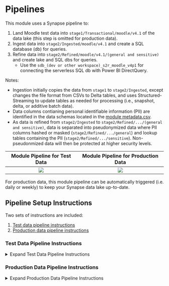 # Pipelines

This module uses a Synapse pipeline to:
1. Land Moodle test data into ```stage1/Transactional/moodle/v4.1``` of the data lake (this step is omitted for production data).
2. Ingest data into ```stage2/Ingested/moodle/v4.1``` and create a SQL database (db) for queries.
3. Refine data into ```stage2/Refined/moodle/v4.1/(general and sensitive)``` and create lake and SQL dbs for queries.
      * Use the ```sdb_(dev or other workspace)_s2r_moodle_v4p1``` for connecting the serverless SQL db with Power BI DirectQuery.
    
Notes:
- Ingestion initially copies the data from ```stage1``` to ```stage2/Ingested```, except changes the file format from CSVs to Delta tables, and uses Structured-Streaming to update tables as needed for processing (i.e., snapshot, delta, or additive batch data).
- Data columns contianing personal identifiable information (PII) are identified in the data schemas located in the [module metadata.csv](https://github.com/microsoft/OpenEduAnalytics/blob/main/modules/module_catalog/Moodle/test_data/metadata.csv).
- As data is refined from ```stage2/Ingested``` to ```stage2/Refined/.../(general and sensitive)```, data is separated into pseudonymized data where PII columns hashed or masked (```stage2/Refined/.../general```) and lookup tables containing the PII (```stage2/Refined/.../sensitive```). Non-pseudonmized data will then be protected at higher security levels.

Module Pipeline for Test Data  | Module Pipeline for Production Data
:-------------------------:|:-------------------------:
![](https://github.com/cstohlmann/OpenEduAnalytics/blob/main/modules/module_catalog/Moodle/docs/images/moodle_v0.1_test_data_pipeline_overview.png) |  ![](https://github.com/microsoft/OpenEduAnalytics/blob/main/modules/module_catalog/Microsoft_Graph/docs/images/v0.1/coming_soon_visual.png)  

For production data, this module pipeline can be automatically triggered (i.e. daily or weekly) to keep your Synapse data lake up-to-date.

## Pipeline Setup Instructions

Two sets of instructions are included:
1. [Test data pipeline instructions](https://github.com/microsoft/OpenEduAnalytics/tree/main/modules/module_catalog/Moodle/pipeline#test-data-pipeline-instructions)
2. [Production data pipeline instructions](https://github.com/microsoft/OpenEduAnalytics/tree/main/modules/module_catalog/Moodle/pipeline#production-data-pipeline-instructions)

### Test Data Pipeline Instructions

<details><summary>Expand Test Data Pipeline Instructions</summary>
<p>

1. Complete the first steps of the [module setup instructions](https://github.com/microsoft/OpenEduAnalytics/tree/main/modules/module_catalog/Moodle#module-setup-instructions)
2. Install the module to your workspace as outlined in the instructions.
3. Once successfully installed, choose which workspace and version of the Moodle database tables to work in.
    * <em>Notes</em>: This module currently only uses test data formatted as a higher education institution (hed). As of May 2023, the most recent version of the Moodle database is 4.1; keep this as is while testing the module.
![](https://github.com/cstohlmann/OpenEduAnalytics/blob/main/modules/module_catalog/Moodle/docs/images/moodle_v0.1_instructions_p1.png)

4. Explore the pipeline as desired for any additional changes to landing, ingesting, and refining the test data.
   * <strong><em>NOTE:</strong></em> You may have to attach notebook(s) to Spark pools, if not automatically connected following package installation. This is done by opening the notebooks used in the pipeline, and checking that the top header where Azure Synapse notebooks are attached in the "Attach to" field. Otherwise, there will be a notification "Please select a Spark pool to attach before running cell!" Manually attach this notebook to a Spark pool.
![](https://github.com/cstohlmann/OpenEduAnalytics/blob/main/modules/module_catalog/Moodle/docs/images/moodle_v0.1_instructions_p2.png)

5. Commit/Publish any changes and trigger the pipeline manually.

6. Once the pipeline has been successfully executed, verify that:

- Data has landed in stage1.
![](https://github.com/cstohlmann/OpenEduAnalytics/blob/main/modules/module_catalog/Moodle/docs/images/moodle_v0.1_instructions_p3.png)

- Data has been ingested to stage2/Ingested.
![](https://github.com/cstohlmann/OpenEduAnalytics/blob/main/modules/module_catalog/Moodle/docs/images/moodle_v0.1_instructions_p4.png)

- Data has been refined to stage2/Refined.
![](https://github.com/cstohlmann/OpenEduAnalytics/blob/main/modules/module_catalog/Moodle/docs/images/moodle_v0.1_instructions_p5.png)

- SQL database has been created: ```sdb_dev_s2r_moodle_v4p1``` (or, if workspace parameter was changed, replace ```dev``` with chosen workspace upon trigger).

- **Final note**: The same processing of the test data can be accomplished by following the steps and running the [module example notebook](https://github.com/microsoft/OpenEduAnalytics/blob/main/modules/module_catalog/Moodle/notebook/Moodle_example.ipynb).
![](https://github.com/cstohlmann/OpenEduAnalytics/blob/main/modules/module_catalog/Moodle/docs/images/moodle_v0.1_instructions_p6.png)

</p>
</details>

### Production Data Pipeline Instructions

<details><summary>Expand Production Data Pipeline Instructions</summary>
<p>

1. Complete the [Test Data Pipeline Instructions](https://github.com/microsoft/OpenEduAnalytics/tree/main/modules/module_catalog/Moodle/pipeline#test-data-pipeline-instructions), but do not execute the pipeline yet.
2. <strong><em>[Coming Soon...]</strong></em>
</p>
</details>
